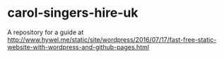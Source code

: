 # carol-singers-hire-uk

A repository for a guide at http://www.hywel.me/static/site/wordpress/2016/07/17/fast-free-static-website-with-wordpress-and-github-pages.html 
